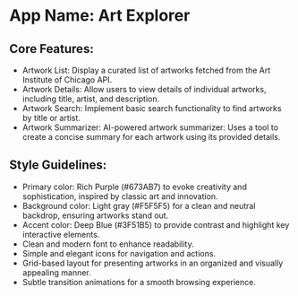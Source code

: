 # **App Name**: Art Explorer

## Core Features:

- Artwork List: Display a curated list of artworks fetched from the Art Institute of Chicago API.
- Artwork Details: Allow users to view details of individual artworks, including title, artist, and description.
- Artwork Search: Implement basic search functionality to find artworks by title or artist.
- Artwork Summarizer: AI-powered artwork summarizer: Uses a tool to create a concise summary for each artwork using its provided details.

## Style Guidelines:

- Primary color: Rich Purple (#673AB7) to evoke creativity and sophistication, inspired by classic art and innovation.
- Background color: Light gray (#F5F5F5) for a clean and neutral backdrop, ensuring artworks stand out.
- Accent color: Deep Blue (#3F51B5) to provide contrast and highlight key interactive elements.
- Clean and modern font to enhance readability.
- Simple and elegant icons for navigation and actions.
- Grid-based layout for presenting artworks in an organized and visually appealing manner.
- Subtle transition animations for a smooth browsing experience.